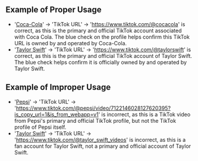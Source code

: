 ## Example of Proper Usage
* '[Coca-Cola](https://golden.com/wiki/The_Coca-Cola_Company-BG8K)' → 'TikTok URL' → 'https://www.tiktok.com/@cocacola' is correct, as this is the primary and official TikTok account associated with Coca Cola. The blue check on the profile helps confirm this TikTok URL is owned by and operated by Coca-Cola.
* '[Taylor Swift](https://golden.com/wiki/Taylor_Swift-VKZ3DY5)' → 'TikTok URL' → 'https://www.tiktok.com/@taylorswift' is correct, as this is the primary and official TikTok account of Taylor Swift. The blue check helps confirm it is officially owned by and operated by Taylor Swift.

## Example of Improper Usage
* '[Pepsi](https://golden.com/wiki/Pepsi-63AED)' → 'TikTok URL' → 'https://www.tiktok.com/@pepsi/video/7122146028127620395?is_copy_url=1&is_from_webapp=v1' is incorrect, as this is a TikTok video from Pepsi's primary and official TikTok profile, but not the TikTok profile of Pepsi itself.
* '[Taylor Swift](https://golden.com/wiki/Taylor_Swift-VKZ3DY5)' → 'TikTok URL' → 'https://www.tiktok.com/@taylor_swift_videos' is incorrect, as this is a fan account for Taylor Swift, not a primary and official account of Taylor Swift.
